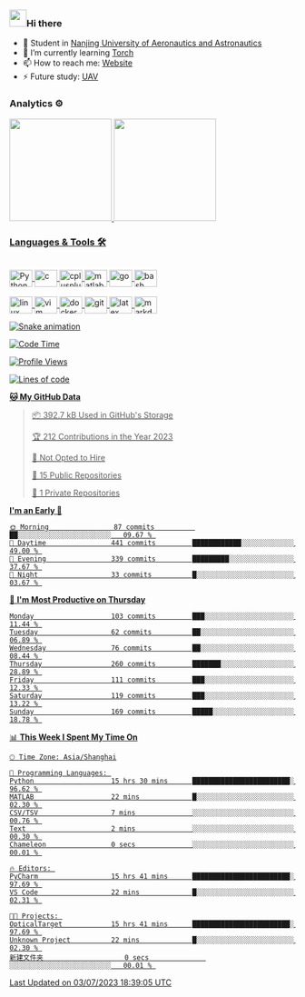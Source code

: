 ### <img src="https://emojis.slackmojis.com/emojis/images/1531849430/4246/blob-sunglasses.gif?1531849430" width="30"/>Hi there

- 🔭 Student in  [Nanjing University of Aeronautics and Astronautics][1]
- 🌱 I’m currently learning [Torch][2]
- 📫 How to reach me: [Website][3]
- ⚡ Future study: [UAV][4]

### Analytics ⚙️

<div>
  <a href="https://github.com/boom1999">
  <img height="180em" src="https://github-readme-stats.vercel.app/api?username=boom1999&show_icons=true&theme=tokyonight&include_all_commits=true&count_private=true"/>
  <img height="180em" src="https://github-readme-stats.vercel.app/api/top-langs/?username=boom1999&layout=compact&langs_count=7&theme=tokyonight"/>
</div>

### Languages & Tools 🛠

<div style="display: inline_block"><br>
  <img align="center" alt="Python" height="30" width="40" src="https://www.lingzhicheng.cn/usr/file/picture/icon/python.svg">
  <img align="center" alt="c" height="30" width="40" src="https://www.lingzhicheng.cn/usr/file/picture/icon/c.svg">
  <img align="center" alt="cplusplus" height="30" width="40" src="https://www.lingzhicheng.cn/usr/file/picture/icon/cplusplus.svg">
  <img align="center" alt="matlab" height="30" width="40" src="https://www.lingzhicheng.cn/usr/file/picture/icon/matlab.svg">
  <img align="center" alt="go" height="30" width="40" src="https://www.lingzhicheng.cn/usr/file/picture/icon/go.svg">
  <img align="center" alt="bash" height="30" width="40" src="https://www.lingzhicheng.cn/usr/file/picture/icon/bash.svg">
</div>
<div style="display: inline_block"><br>
  <img align="center" alt="linux" height="30" width="40" src="https://www.lingzhicheng.cn/usr/file/picture/icon/linux.svg">
  <img align="center" alt="vim" height="30" width="40" src="https://www.lingzhicheng.cn/usr/file/picture/icon/vim.svg">
  <img align="center" alt="docker" height="30" width="40" src="https://www.lingzhicheng.cn/usr/file/picture/icon/docker.svg">
  <img align="center" alt="git" height="30" width="40" src="https://www.lingzhicheng.cn/usr/file/picture/icon/git.svg">
  <img align="center" alt="latex" height="30" width="40" src="https://www.lingzhicheng.cn/usr/file/picture/icon/latex.svg">
  <img align="center" alt="markdown" height="30" width="40" src="https://www.lingzhicheng.cn/usr/file/picture/icon/markdown.svg">

  ![Snake animation](https://github.com/boom1999/boom1999/blob/output/github-contribution-grid-snake.svg)
</div>

<!--START_SECTION:waka-->
![Code Time](http://img.shields.io/badge/Code%20Time-840%20hrs%2052%20mins-blue)

![Profile Views](http://img.shields.io/badge/Profile%20Views-286-blue)

![Lines of code](https://img.shields.io/badge/From%20Hello%20World%20I%27ve%20Written-4.6%20million%20lines%20of%20code-blue)

**🐱 My GitHub Data** 

> 📦 392.7 kB Used in GitHub's Storage 
 > 
> 🏆 212 Contributions in the Year 2023
 > 
> 🚫 Not Opted to Hire
 > 
> 📜 15 Public Repositories 
 > 
> 🔑 1 Private Repositories 
 > 
**I'm an Early 🐤** 

```text
🌞 Morning                87 commits          ██░░░░░░░░░░░░░░░░░░░░░░░   09.67 % 
🌆 Daytime                441 commits         ████████████░░░░░░░░░░░░░   49.00 % 
🌃 Evening                339 commits         █████████░░░░░░░░░░░░░░░░   37.67 % 
🌙 Night                  33 commits          █░░░░░░░░░░░░░░░░░░░░░░░░   03.67 % 
```
📅 **I'm Most Productive on Thursday** 

```text
Monday                   103 commits         ███░░░░░░░░░░░░░░░░░░░░░░   11.44 % 
Tuesday                  62 commits          ██░░░░░░░░░░░░░░░░░░░░░░░   06.89 % 
Wednesday                76 commits          ██░░░░░░░░░░░░░░░░░░░░░░░   08.44 % 
Thursday                 260 commits         ███████░░░░░░░░░░░░░░░░░░   28.89 % 
Friday                   111 commits         ███░░░░░░░░░░░░░░░░░░░░░░   12.33 % 
Saturday                 119 commits         ███░░░░░░░░░░░░░░░░░░░░░░   13.22 % 
Sunday                   169 commits         █████░░░░░░░░░░░░░░░░░░░░   18.78 % 
```


📊 **This Week I Spent My Time On** 

```text
🕑︎ Time Zone: Asia/Shanghai

💬 Programming Languages: 
Python                   15 hrs 30 mins      ████████████████████████░   96.62 % 
MATLAB                   22 mins             █░░░░░░░░░░░░░░░░░░░░░░░░   02.30 % 
CSV/TSV                  7 mins              ░░░░░░░░░░░░░░░░░░░░░░░░░   00.76 % 
Text                     2 mins              ░░░░░░░░░░░░░░░░░░░░░░░░░   00.30 % 
Chameleon                0 secs              ░░░░░░░░░░░░░░░░░░░░░░░░░   00.01 % 

🔥 Editors: 
PyCharm                  15 hrs 41 mins      ████████████████████████░   97.69 % 
VS Code                  22 mins             █░░░░░░░░░░░░░░░░░░░░░░░░   02.31 % 

🐱‍💻 Projects: 
OpticalTarget            15 hrs 41 mins      ████████████████████████░   97.69 % 
Unknown Project          22 mins             █░░░░░░░░░░░░░░░░░░░░░░░░   02.30 % 
新建文件夹                    0 secs              ░░░░░░░░░░░░░░░░░░░░░░░░░   00.01 % 
```


 Last Updated on 03/07/2023 18:39:05 UTC
<!--END_SECTION:waka-->

[1]: http://www.nuaa.edu.cn
[2]: https://pytorch.org
[3]: https://www.lingzhicheng.cn
[4]: http://uav.nuaa.edu.cn

<!-- markdownlint-disable-file MD033 MD041 -->
